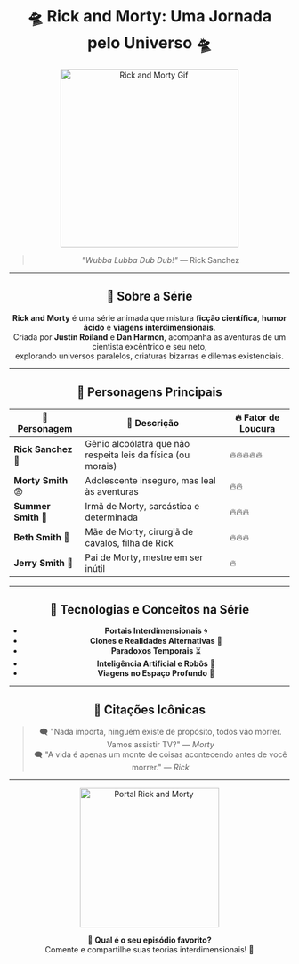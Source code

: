 <div align="center">

# 🛸 **Rick and Morty: Uma Jornada pelo Universo** 🛸

<img src="https://media3.giphy.com/media/v1.Y2lkPTc5MGI3NjExMm93azV1cDE3aXhycnU0MG81dnlxYXU5ZnUzcTlqYzZrZmZpYnppdSZlcD12MV9pbnRlcm5hbF9naWZfYnlfaWQmY3Q9Zw/xPwxeyhx04UFnt0ocm/giphy.gif" width="320" alt="Rick and Morty Gif">

> *"Wubba Lubba Dub Dub!"* — Rick Sanchez

---

## 🌌 Sobre a Série

**Rick and Morty** é uma série animada que mistura **ficção científica**, **humor ácido** e **viagens interdimensionais**.  
Criada por **Justin Roiland** e **Dan Harmon**, acompanha as aventuras de um cientista excêntrico e seu neto,  
explorando universos paralelos, criaturas bizarras e dilemas existenciais.

---

## 🔹 Personagens Principais

| 👤 Personagem | 📜 Descrição | 🔥 Fator de Loucura |
|---------------|-------------|--------------------|
| **Rick Sanchez** 🧪 | Gênio alcoólatra que não respeita leis da física (ou morais) | 🔥🔥🔥🔥🔥 |
| **Morty Smith** 😨 | Adolescente inseguro, mas leal às aventuras | 🔥🔥 |
| **Summer Smith** 📱 | Irmã de Morty, sarcástica e determinada | 🔥🔥🔥 |
| **Beth Smith** 🐎 | Mãe de Morty, cirurgiã de cavalos, filha de Rick | 🔥🔥🔥 |
| **Jerry Smith** 🤷 | Pai de Morty, mestre em ser inútil | 🔥 |

---

## 🚀 Tecnologias e Conceitos na Série

- **Portais Interdimensionais** 🌀
- **Clones e Realidades Alternativas** 🧬
- **Paradoxos Temporais** ⏳
- **Inteligência Artificial e Robôs** 🤖
- **Viagens no Espaço Profundo** 🌠

---

## 🎯 Citações Icônicas

> 🗨️ "Nada importa, ninguém existe de propósito, todos vão morrer. Vamos assistir TV?" — *Morty*  
> 🗨️ "A vida é apenas um monte de coisas acontecendo antes de você morrer." — *Rick*

---

<img src="https://media0.giphy.com/media/v1.Y2lkPTc5MGI3NjExbGRsMXRiOHpsYW55NDdyYWNvZ2Z2cDlnMXJ5MzFuODFtbjdhMGl5MiZlcD12MV9pbnRlcm5hbF9naWZfYnlfaWQmY3Q9Zw/YUztJ4dqmXrJ7x3hif/giphy.gif" width="250" alt="Portal Rick and Morty">

💬 **Qual é o seu episódio favorito?**  
Comente e compartilhe suas teorias interdimensionais! 🚀

</div>


